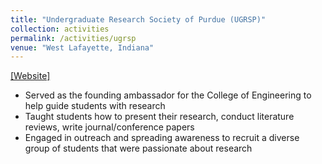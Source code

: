 ```yaml
---
title: "Undergraduate Research Society of Purdue (UGRSP)"
collection: activities
permalink: /activities/ugrsp
venue: "West Lafayette, Indiana"
---  
```

[[Website]](https://www.purdue.edu/undergrad-research/students/society.php)

* Served as the founding ambassador for the College of Engineering to help guide students with research
* Taught students how to present their research, conduct literature reviews, write journal/conference papers
* Engaged in outreach and spreading awareness to recruit a diverse group of students that were passionate about research
